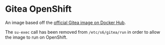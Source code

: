 # Gitea OpenShift

An image based off the [official Gitea image on Docker Hub](https://hub.docker.com/r/gitea/gitea).

The `su-exec` call has been removed from `/etc/s6/gitea/run` in order to allow the image to run on OpenShift.